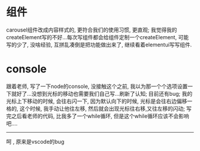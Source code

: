 # 组件

carousel组件改成内容样式的, 更符合我们的使用习惯, 更直观; 我觉得我的createElement写的不好...每次写组件都会给组件定制一个createElement, 可能写的少了, 没啥经验, 互拼乱凑倒是把功能做出来了, 继续看着elementui写写组件.

# console

跟着老师, 写了一下node的console, 没接触这个之前, 我以为那一个个选项设置一下就好了...没想到光标的移动也需要我们自己写...刷新了认知; 目前还有bug; 我的光标上下移动的时候, 会往右闪一下, 因为默认向下的时候, 光标是会往右边偏移一格的, 这个时候, 我手动让他往左移, 然后就会出现光标往右移,又往左移的闪动; 写完之后看老师的代码, 比我多了一个while循环, 但是这个while循环应该不会影响吧....


----------------------

呵 , 原来是vscode的bug